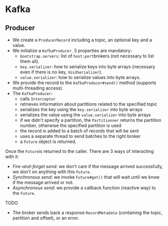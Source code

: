 # Kafka

## Producer

- We create a `ProducerRecord` including a topic, an optional key and a value.
- We initialize a `KafkaProducer`. 3 properties are mandatory:
  - `bootstrap.servers`: list of `host:port`brokers (not necessary to list them all).
  - `key.serializer`: how to serialize keys into byte arrays (necessary even if there is no key, `VoidSerializer`).
  - `value.serializer`: how to serialize values into byte arrays.
- We provide the record to the `KafkaProducer#send()` method (supports multi-threading access).
- The `KafkaProducer`:
  - calls `Interceptor`
  - retrieves information about partitions related to the specified topic
  - serializes the key using the `key.serializer` into byte arrays
  - serializes the value using the `value.serializer` into byte arrays
  - if we didn't specify a partition, the `Partitionner` returns the partition number, otherwise the specified partition is used 
  - the record is added to a batch of records that will be sent
  - uses a separate thread to send batches to the right broker
  - a `Future` object is returned.
  
Once the `Future`is returned to the caller. There are 3 ways of interacting with it:
  - _Fire-and-forget send_: we don't care if the message arrived successfully, we don't on anything with this `Future`.
  - _Synchronous send_: we invoke `Future#get()` that will wait until we know if the message arrived or not.
  - _Asynchronous send_: we provide a callback function (reactive way) to the `Future`.


TODO
- The broker sends back a response `RecordMetadata` (containing the topic, partition and offset), or an error.
